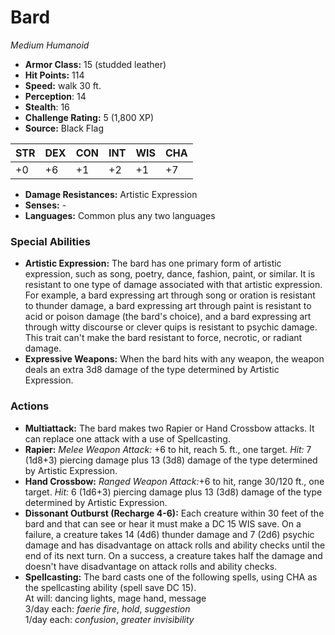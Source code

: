 # Bard

*Medium* *Humanoid*

- **Armor Class:** 15 (studded leather)
- **Hit Points:** 114 
- **Speed:** walk 30 ft.
- **Perception**: 14
- **Stealth**: 16
- **Challenge Rating:** 5 (1,800 XP)
- **Source:** Black Flag

| STR | DEX | CON | INT | WIS | CHA |
| --- | --- | --- | --- | --- | --- |
| +0 | +6 | +1 | +2 | +1 | +7 |

- **Damage Resistances:** Artistic Expression
- **Senses:** -
- **Languages:** Common plus any two languages

### Special Abilities

- **Artistic Expression:** The bard has one primary form of artistic expression, such as song, poetry, dance, fashion, paint, or similar. It is resistant to one type of damage associated with that artistic expression. For example, a bard expressing art through song or oration is resistant to thunder damage, a bard expressing art through paint is resistant to acid or poison damage (the bard's choice), and a bard expressing art through witty discourse or clever quips is resistant to psychic damage. This trait can't make the bard resistant to force, necrotic, or radiant damage.
- **Expressive Weapons:** When the bard hits with any weapon, the weapon deals an extra 3d8 damage of the type determined by Artistic Expression.

### Actions

- **Multiattack:** The bard makes two Rapier or Hand Crossbow attacks. It can replace one attack with a use of Spellcasting.
- **Rapier:** _Melee Weapon Attack:_ +6 to hit, reach 5. ft., one target. _Hit:_ 7 (1d8+3) piercing damage plus 13 (3d8) damage of the type determined by Artistic Expression.
- **Hand Crossbow:** _Ranged Weapon Attack:_+6 to hit, range 30/120 ft., one target. _Hit:_ 6 (1d6+3) piercing damage plus 13 (3d8) damage of the type determined by Artistic Expression.
- **Dissonant Outburst (Recharge 4-6):** Each creature within 30 feet of the bard and that can see or hear it must make a DC 15 WIS save. On a failure, a creature takes 14 (4d6) thunder damage and 7 (2d6) psychic damage and has disadvantage on attack rolls and ability checks until the end of its next turn. On a success, a creature takes half the damage and doesn't have disadvantage on attack rolls and ability checks.
- **Spellcasting:** The bard casts one of the following spells, using CHA as the spellcasting ability (spell save DC 15).<br>At will: dancing lights, mage hand, message<br>3/day each: _faerie fire_, _hold_, _suggestion_<br>1/day each: _confusion_, _greater invisibility_

